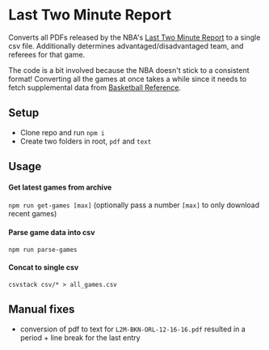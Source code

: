 # Last Two Minute Report
Converts all PDFs released by the NBA's [Last Two Minute Report](http://official.nba.com/nba-last-two-minute-reports-archive/) to a single csv file. Additionally determines advantaged/disadvantaged team, and referees for that game.

The code is a bit involved because the NBA doesn't stick to a consistent format! Converting all the games at once takes a while since it needs to fetch supplemental data from [Basketball Reference](https://basketball-reference.com).

## Setup
* Clone repo and run `npm i`
* Create two folders in root, `pdf` and `text`

## Usage
#### Get latest games from archive
`npm run get-games [max]` (optionally pass a number `[max]` to only download recent games)

#### Parse game data into csv
`npm run parse-games`

#### Concat to single csv
`csvstack csv/* > all_games.csv`

## Manual fixes
* conversion of pdf to text for `L2M-BKN-ORL-12-16-16.pdf` resulted in a period + line break for the last entry